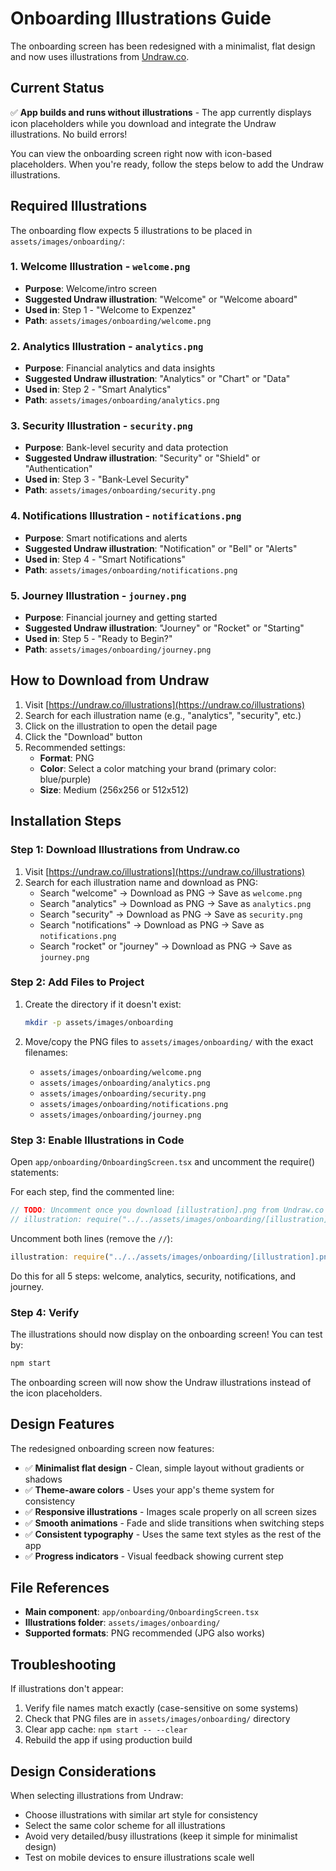 # Onboarding Illustrations Guide

The onboarding screen has been redesigned with a minimalist, flat design and now uses illustrations from [Undraw.co](https://undraw.co/illustrations).

## Current Status

✅ **App builds and runs without illustrations** - The app currently displays icon placeholders while you download and integrate the Undraw illustrations. No build errors!

You can view the onboarding screen right now with icon-based placeholders. When you're ready, follow the steps below to add the Undraw illustrations.

## Required Illustrations

The onboarding flow expects 5 illustrations to be placed in `assets/images/onboarding/`:

### 1. Welcome Illustration - `welcome.png`
- **Purpose**: Welcome/intro screen
- **Suggested Undraw illustration**: "Welcome" or "Welcome aboard"
- **Used in**: Step 1 - "Welcome to Expenzez"
- **Path**: `assets/images/onboarding/welcome.png`

### 2. Analytics Illustration - `analytics.png`
- **Purpose**: Financial analytics and data insights
- **Suggested Undraw illustration**: "Analytics" or "Chart" or "Data"
- **Used in**: Step 2 - "Smart Analytics"
- **Path**: `assets/images/onboarding/analytics.png`

### 3. Security Illustration - `security.png`
- **Purpose**: Bank-level security and data protection
- **Suggested Undraw illustration**: "Security" or "Shield" or "Authentication"
- **Used in**: Step 3 - "Bank-Level Security"
- **Path**: `assets/images/onboarding/security.png`

### 4. Notifications Illustration - `notifications.png`
- **Purpose**: Smart notifications and alerts
- **Suggested Undraw illustration**: "Notification" or "Bell" or "Alerts"
- **Used in**: Step 4 - "Smart Notifications"
- **Path**: `assets/images/onboarding/notifications.png`

### 5. Journey Illustration - `journey.png`
- **Purpose**: Financial journey and getting started
- **Suggested Undraw illustration**: "Journey" or "Rocket" or "Starting"
- **Used in**: Step 5 - "Ready to Begin?"
- **Path**: `assets/images/onboarding/journey.png`

## How to Download from Undraw

1. Visit [https://undraw.co/illustrations](https://undraw.co/illustrations)
2. Search for each illustration name (e.g., "analytics", "security", etc.)
3. Click on the illustration to open the detail page
4. Click the "Download" button
5. Recommended settings:
   - **Format**: PNG
   - **Color**: Select a color matching your brand (primary color: blue/purple)
   - **Size**: Medium (256x256 or 512x512)

## Installation Steps

### Step 1: Download Illustrations from Undraw.co

1. Visit [https://undraw.co/illustrations](https://undraw.co/illustrations)
2. Search for each illustration name and download as PNG:
   - Search "welcome" → Download as PNG → Save as `welcome.png`
   - Search "analytics" → Download as PNG → Save as `analytics.png`
   - Search "security" → Download as PNG → Save as `security.png`
   - Search "notifications" → Download as PNG → Save as `notifications.png`
   - Search "rocket" or "journey" → Download as PNG → Save as `journey.png`

### Step 2: Add Files to Project

1. Create the directory if it doesn't exist:
   ```bash
   mkdir -p assets/images/onboarding
   ```

2. Move/copy the PNG files to `assets/images/onboarding/` with the exact filenames:
   - `assets/images/onboarding/welcome.png`
   - `assets/images/onboarding/analytics.png`
   - `assets/images/onboarding/security.png`
   - `assets/images/onboarding/notifications.png`
   - `assets/images/onboarding/journey.png`

### Step 3: Enable Illustrations in Code

Open `app/onboarding/OnboardingScreen.tsx` and uncomment the require() statements:

For each step, find the commented line:
```typescript
// TODO: Uncomment once you download [illustration].png from Undraw.co
// illustration: require("../../assets/images/onboarding/[illustration].png"),
```

Uncomment both lines (remove the `//`):
```typescript
illustration: require("../../assets/images/onboarding/[illustration].png"),
```

Do this for all 5 steps: welcome, analytics, security, notifications, and journey.

### Step 4: Verify

The illustrations should now display on the onboarding screen! You can test by:
```bash
npm start
```

The onboarding screen will now show the Undraw illustrations instead of the icon placeholders.

## Design Features

The redesigned onboarding screen now features:
- ✅ **Minimalist flat design** - Clean, simple layout without gradients or shadows
- ✅ **Theme-aware colors** - Uses your app's theme system for consistency
- ✅ **Responsive illustrations** - Images scale properly on all screen sizes
- ✅ **Smooth animations** - Fade and slide transitions when switching steps
- ✅ **Consistent typography** - Uses the same text styles as the rest of the app
- ✅ **Progress indicators** - Visual feedback showing current step

## File References

- **Main component**: `app/onboarding/OnboardingScreen.tsx`
- **Illustrations folder**: `assets/images/onboarding/`
- **Supported formats**: PNG recommended (JPG also works)

## Troubleshooting

If illustrations don't appear:
1. Verify file names match exactly (case-sensitive on some systems)
2. Check that PNG files are in `assets/images/onboarding/` directory
3. Clear app cache: `npm start -- --clear`
4. Rebuild the app if using production build

## Design Considerations

When selecting illustrations from Undraw:
- Choose illustrations with similar art style for consistency
- Select the same color scheme for all illustrations
- Avoid very detailed/busy illustrations (keep it simple for minimalist design)
- Test on mobile devices to ensure illustrations scale well
